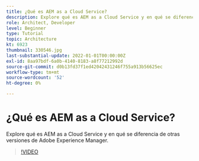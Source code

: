 ```yaml
---
title: ¿Qué es AEM as a Cloud Service?
description: Explore qué es AEM as a Cloud Service y en qué se diferencia de otras versiones de Adobe Experience Manager.
role: Architect, Developer
level: Beginner
type: Tutorial
topic: Architecture
kt: 6923
thumbnail: 330546.jpg
last-substantial-update: 2022-01-01T00:00:00Z
exl-id: 8aa97bdf-6a0b-4140-8183-a8f77212992d
source-git-commit: d0b13fd37f1ed42042431246f755a913b56625ec
workflow-type: tm+mt
source-wordcount: '52'
ht-degree: 0%

---
```


# ¿Qué es AEM as a Cloud Service?

Explore qué es AEM as a Cloud Service y en qué se diferencia de otras versiones de Adobe Experience Manager.

>[!VIDEO](https://video.tv.adobe.com/v/330546/?quality=12&learn=on)
